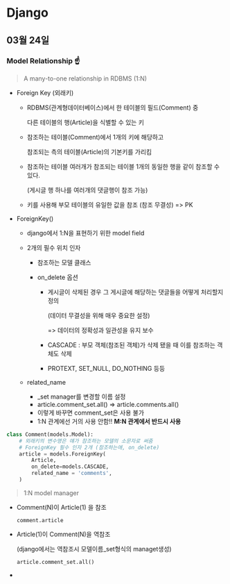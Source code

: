 # Django

## 03월 24일

### Model Relationship ☝

> A many-to-one relationship in RDBMS (1:N)

- Foreign Key (외래키)

  - RDBMS(관계형데이터베이스)에서 한 테이블의 필드(Comment) 중 

    다른 테이블의 행(Article)을 식별할 수 있는 키

  - 참조하는 테이블(Comment)에서 1개의 키에 해당하고 

    참조되는 측의 테이블(Article)의 기본키를 가리킴

  - 참조하는 테이블 여러개가 참조되는 테이블 1개의 동일한 행을 같이 참조할 수 있다.

    (게시글 행 하나를 여러개의 댓글행이 참조 가능)

  - 키를 사용해 부모 테이블의 유일한 값을 참조 (참조 무결성) => PK

- ForeignKey()

  - django에서 1:N을 표현하기 위한 model field

  - 2개의 필수 위치 인자

    - 참조하는 모델 클래스

    - on_delete 옵션

      - 게시글이 삭제된 경우 그 게시글에 해당하는 댓글들을 어떻게 처리할지 정의

        (데이터 무결성을 위해 매우 중요한 설정)

        => 데이터의 정확성과 일관성을 유지 보수

      - CASCADE : 부모 객체(참조된 객체)가 삭제 됐을 때 이를 참조하는 객체도 삭제

      - PROTEXT, SET_NULL, DO_NOTHING 등등

  - related_name

    - _set manager를 변경할 이름 설정
    - article.comment_set.all() => article.comments.all()
    - 이렇게 바꾸면 comment_set은 사용 불가
    - 1:N 관계에선 거의 사용 안함!! **M:N 관계에서 반드시 사용**

```python
class Comment(models.Model):
    # 외래키의 변수명은 얘가 참조하는 모델의 소문자로 써줌
    # ForeignKey 필수 인자 2개 (참조하는애, on_delete)
    article = models.ForeignKey(
        Article,
        on_delete=models.CASCADE,
        related_name = 'comments',
    )
```



> 1:N model manager

- Comment(N)이 Article(1) 을 참조

  `comment.article`

- Article(1)이 Comment(N)을 역참조

  (django에서는 역참조시 모델이름_set형식의 managet생성)

  `article.comment_set.all()`

- 

